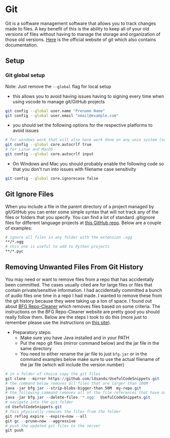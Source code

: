 # Git

Git is a software management software that allows you to track changes made to files. A key benefit of this is the ability to keep all of your old versions of files without having to manage the storage and organization of those old versions. [Here](https://git-scm.com/) is the official website of git which also contains documentation.

## Setup

### Git global setup

Note: Just remove the `--global` flag for local setup

- this allows you to avoid having issues having to signing every time when using vscode to manage git/GitHub projects

```sh
git config --global user.name "Prename Name"
git config --global user.email "email@example.com"
```

- you should set the following options for the respective platforms to avoid issues

```sh
# for windows work that will also have work done on any unix system (or just to be on the safe side)
git config --global core.autocrlf true
# for Linux and MacOS
git config --global core.autocrlf input
```

- On Windows and Mac you should probably enable the following code so that you don't run into issues with filename case sensitivity

```sh
git config --global core.ignorecase false
```

## Git Ignore Files

When you include a file in the parent directory of a project managed by git/GitHub you can enter some simple syntax that will not track any of the files or folders that you specify. You can find a lot of standard .gitignore files for different language projects at [this GitHub repo](https://github.com/github/gitignore). Below are a couple of examples:

```sh
# ignore all files in any folder with the extension .ogg
**/*.ogg
# this one is useful to add to Python projects
**/*.pyc
```

## Removing Unwanted Files From Git History

You may need or want to remove files from a repo that has accidentally been committed. The cases usually cited are for large files or files that contain private/sensitive information. I had accidentally committed a bunch of audio files one time in a repo I had made. I wanted to remove these from the git history because they were taking up a ton of space. I found out about [BFG Repo-Cleaner](https://rtyley.github.io/bfg-repo-cleaner/) which removes files based on some criteria. The instructions on the BFG Repo-Cleaner website are pretty good you should really follow them. Below are the steps I took to do this (more just to remember please use the instructions on [this site](https://rtyley.github.io/bfg-repo-cleaner/)).

- Preparatory steps:
    - Make sure you have Java installed and in your PATH
    - Put the repo git files (mirror command below) and the jar file in the same directory
    - You need to either rename the jar file to just `bfg.jar` or in the command examples below make sure to use the actual filename of the jar file (which will include the version number)

```PowerShell
# in a folder of choice copy the git files
git clone --mirror https://github.com/ldsands/UsefulCodeSnippets.git
# the command below removes all files that are larger than 100M
java -jar bfg.jar --strip-blobs-bigger-than 50M  my-repo.git
# the following command removes all of the file references that have an extension of .ogg from all git files
java -jar bfg.jar --delete-files '*.ogg'  UsefulCodeSnippets.git
# navigate into the git folder
cd UsefulCodeSnippets.git
# this physically removes the files from the folder
git reflog expire --expire=now --all
git gc --prune=now --aggressive
# push the updated git files to the server
git push
```
